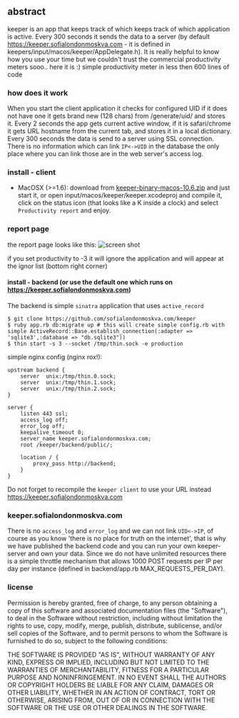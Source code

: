 ## abstract
keeper is an app that keeps track of which keeps track of which application is active. Every 300 seconds it sends the data to a server (by default https://keeper.sofialondonmoskva.com - it is defined in keepers/input/macos/keeper/AppDelegate.h). It is really helpful to know how you use your time but we couldn't trust the commercial productivity meters sooo.. here it is :) simple productivity meter in less then 600 lines of code

### how does it work
When you start the client application it checks for configured UID if it does not have one it gets brand new (128 chars) from /generate/uid/ and stores it.
Every 2 seconds the app gets current active window, if it is safari/chrome it gets URL hostname from the current tab, and stores it in a local dictionary. Every 300 seconds the data is send to a server using SSL connection. There is no information which can link `IP<->UID` in the database the only place where you can link those are in the web server's access log.

### install - client

* MacOSX (>=1.6): download from [keeper-binary-macos-10.6.zip](https://github.com/sofialondonmoskva/keeper/raw/master/input/macos/keeper/keeper-binary-macos-10.6.zip) and just start it, or open input/macos/keeper/keeper.xcodeproj and compile it, click on the status icon (that looks like a K inside a clock) and select `Productivity report` and enjoy.

### report page

the report page looks like this:
![screen shot](https://raw.github.com/sofialondonmoskva/keeper/master/screen.png "screen shot")

if you set productivity to -3 it will ignore the application and will appear at the ignor list (bottom right corner)

#### install - backend (or use the default one which runs on https://keeper.sofialondonmoskva.com)

The backend is simple `sinatra` application that uses `active_record`
```
$ git clone https://github.com/sofialondonmoskva.com/keeper
$ ruby app.rb db:migrate up # this will create simple config.rb with simple ActiveRecord::Base.establish_connection(:adapter => 'sqlite3',:database => "db.sqlite3"))
$ thin start -s 3 --socket /tmp/thin.sock -e production 
```

simple nginx config (nginx rox!):

```
upstream backend {
	server	unix:/tmp/thin.0.sock;
	server	unix:/tmp/thin.1.sock;
	server	unix:/tmp/thin.2.sock;
}

server {
    listen 443 ssl;
    access_log off;
    error_log off;
    keepalive_timeout 0;
    server_name keeper.sofialondonmoskva.com;
    root /keeper/backend/public/;

	location / {
		proxy_pass http://backend;
	}
}
```
Do not forget to recompile the `keeper client` to use your URL instead https://keeper.sofialondonmoskva.com

### keeper.sofialondonmoskva.com
There is no `access_log` and `error_log` and we can not link `UID<->IP`, of course as you know 'there is no place for truth on the internet', that is why we have published the backend code and you can run your own keeper-server and own your data. Since we do not have unlimited resources there is a simple throttle mechanism that allows 1000 POST requests per IP per day per instance (defined in backend/app.rb MAX_REQUESTS_PER_DAY).

### license
Permission is hereby granted, free of charge, to any person obtaining a copy of this software and associated documentation files (the "Software"), to deal in the Software without restriction, including without limitation the rights to use, copy, modify, merge, publish, distribute, sublicense, and/or sell copies of the Software, and to permit persons to whom the Software is furnished to do so, subject to the following conditions:

THE SOFTWARE IS PROVIDED "AS IS", WITHOUT WARRANTY OF ANY KIND, EXPRESS OR IMPLIED, INCLUDING BUT NOT LIMITED TO THE WARRANTIES OF MERCHANTABILITY, FITNESS FOR A PARTICULAR PURPOSE AND NONINFRINGEMENT. IN NO EVENT SHALL THE AUTHORS OR COPYRIGHT HOLDERS BE LIABLE FOR ANY CLAIM, DAMAGES OR OTHER LIABILITY, WHETHER IN AN ACTION OF CONTRACT, TORT OR OTHERWISE, ARISING FROM, OUT OF OR IN CONNECTION WITH THE SOFTWARE OR THE USE OR OTHER DEALINGS IN THE SOFTWARE.
